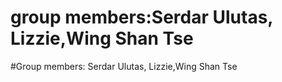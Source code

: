 # group members:Serdar Ulutas, Lizzie,Wing Shan Tse

#Group members: Serdar Ulutas, Lizzie,Wing Shan Tse
